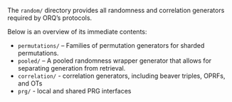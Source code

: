 The `random/` directory provides all randomness and correlation generators required by ORQ’s protocols.

Below is an overview of its immediate contents:

- `permutations/` – Families of permutation generators for sharded permutations.
- `pooled/` – A pooled randomness wrapper generator that allows for separating generation from retrieval.
- `correlation/` - correlation generators, including beaver triples, OPRFs, and OTs
- `prg/` - local and shared PRG interfaces